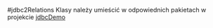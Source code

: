 #jdbc2Relations
Klasy należy umieścić w odpowiednich pakietach w projekcie [jdbcDemo](https://github.com/KubaNeumann/jdbcdemo)
